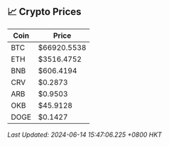 ## 📈 Crypto Prices

| Coin | Price |
| ---- | ----- |
| BTC | $66920.5538 |
| ETH | $3516.4752 |
| BNB | $606.4194 |
| CRV | $0.2873 |
| ARB | $0.9503 |
| OKB | $45.9128 |
| DOGE | $0.1427 |

_Last Updated: 2024-06-14 15:47:06.225 +0800 HKT_